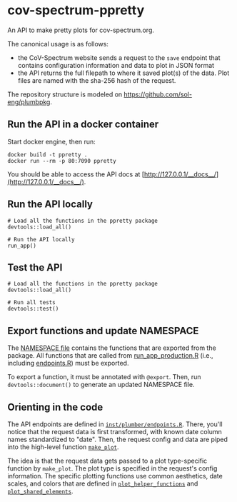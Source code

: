 # cov-spectrum-ppretty

An API to make pretty plots for cov-spectrum.org.

The canonical usage is as follows:  

* the CoV-Spectrum website sends a request to the `save` endpoint that contains configuration information and data to plot in JSON format  
* the API returns the full filepath to where it saved plot(s) of the data. Plot files are named with the sha-256 hash of the request.

The repository structure is modeled on https://github.com/sol-eng/plumbpkg.

## Run the API in a docker container
Start docker engine, then run:
```{bash}
docker build -t ppretty .
docker run --rm -p 80:7090 ppretty
```
You should be able to access the API docs at [http://127.0.0.1/__docs__/](http://127.0.0.1/__docs__/).

## Run the API locally

```{r}
# Load all the functions in the ppretty package
devtools::load_all()

# Run the API locally
run_app()
```

## Test the API

```{r}
# Load all the functions in the ppretty package
devtools::load_all()

# Run all tests
devtools::test()
```

## Export functions and update NAMESPACE

The [NAMESPACE file](./NAMESPACE) contains the functions that are exported from the package. All functions that are called from [run_app_production.R](inst/run_app_production.R) (i.e., including [endpoints.R](inst/plumber/endpoints.R)) must be exported.

To export a function, it must be annotated with `@export`. Then, run `devtools::document()` to generate an updated NAMESPACE file.

## Orienting in the code

The API endpoints are defined in [`inst/plumber/endpoints.R`](inst/plumber/endpoints.R). There, you'll notice that the request data is first transformed, with known date column names standardized to "date". Then, the request config and data are piped into the high-level function [`make_plot`](R/make_plot.R).

The idea is that the request data gets passed to a plot type-specific function by `make_plot`. The plot type is specified in the request's config information. The specific plotting functions use common aesthetics, date scales, and colors that are defined in [`plot_helper_functions`](R/plot_helper_functions.R) and [`plot_shared_elements`](R/plot_shared_elements.R).

